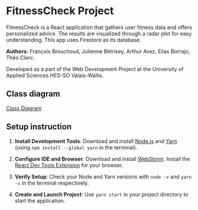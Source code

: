 # FitnessCheck Project
FitnessCheck is a React application that gathers user fitness data and offers personalized advice. The results are visualized through a radar plot for easy understanding. This app uses Firestore as its database.

**Authors:** François Brouchoud, Julienne Bétrisey, Arthur Avez, Elias Borrajo, Théo Clerc.

Developed as a part of the Web Development Project at the University of Applied Sciences HES-SO Valais-Wallis.

## Class diagram

[Class Diagram](./classDiagram.png)

## Setup instruction
 
  1. **Install Development Tools**: Download and install [Node.js](https://nodejs.org) and [Yarn](https://yarnpkg.com/) (using `npm install --global yarn` in the terminal).
  
  2. **Configure IDE and Browser**: Download and install [WebStorm](https://www.jetbrains.com/webstorm/download). Install the [React Dev Tools Extension](https://fb.me/react-devtools) for your browser.
  
  3. **Verify Setup**: Check your Node and Yarn versions with `node -v` and `yarn -v` in the terminal respectively.
  
  4. **Create and Launch Project**: Use `yarn start` in your project directory to start the application.


